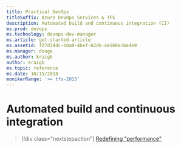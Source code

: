 ```yaml
---
title: Practical DevOps
titleSuffix: Azure DevOps Services & TFS
description: Automated build and continuous integration (CI)
ms.prod: devops
ms.technology: devops-dev-manager
ms.article: get-started-article
ms.assetid: f27d39dc-b0a0-4bef-b2db-4e168ecbe4e9
ms.manager: douge
ms.author: kraigb
author: kraigb
ms.topic: reference
ms.date: 10/15/2018
monikerRange: '>= tfs-2013'
---
```


# Automated build and continuous integration


> [!div class="nextstepaction"]
> [Redefining "performance"](azure-devops-guide-for-managers-08-qa-release.md)

